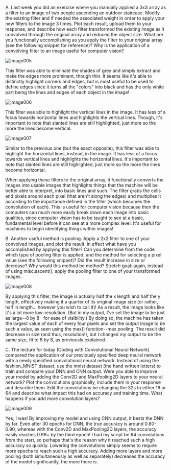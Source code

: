 
A. Last week you did an exercise where you manually applied a 3x3 array as a filter to an image of two people ascending an outdoor staircase. Modify the existing filter and if needed the associated weight in order to apply your new filters to the image 3 times. Plot each result, upload them to your response, and describe how each filter transformed the existing image as it convolved through the original array and reduced the object size. What are you functionally accomplishing as you apply the filter to your original array (see the following snippet for reference)? Why is the application of a convolving filter to an image useful for computer vision?

![image005](https://github.com/dshuangg/responses/raw/master/image005.png)

This filter was able to eliminate the shades of grey and simply extract and make the edges more prominent, though thin. It seems like it's able to distinctly highlight corners and edges, but is most useful to be used to define edges since it turns all the "colors" into black and has the only white part being the lines and edges of each object in the image!

![image006](https://github.com/dshuangg/responses/raw/master/image006.png)

This filter was able to highlight the vertical lines in the image. It has less of a focus towards horizontal lines and highlights the vertical lines. Though, it's important to note that slanted lines are still highlighted, just more so the more the lines become vertical.

![image007](https://github.com/dshuangg/responses/raw/master/image007.png)

Similar to the previous one (but the exact opposite), this filter was able to highlight the horizontal lines, instead, in the image. It has less of a focus towards vertical lines and highlights the horizontal lines. It's important to note that slanted lines are still highlighted, just more so the more the lines become horizontal.

When applying these filters to the original array, it functionally converts the images into usable images that highlights things that the machine will be better able to interpret, into basic lines and such. The filter grabs the cells and pixels around each pixel (that aren't along the edges) and multiplies it according to the importance defined in the filter (which becomes the convolution of each). This is useful for computer vision because then the computers can much more easily break down each image into basic qualities, since computer vision has to be taught to see at a basic, fundamental level before it can see at a more complex level. It's useful for machines to begin identifying things within images!

B. Another useful method is pooling. Apply a 2x2 filter to one of your convolved images, and plot the result. In effect what have you accomplished by applying this filter? Can you determine from the code which type of pooling filter is applied, and the method for selecting a pixel value (see the following snippet)? Did the result increase in size or decrease? Why would this method be method? Stretch goal: again, instead of using misc.ascent(), apply the pooling filter to one of your transformed images. 

![image008](https://github.com/dshuangg/responses/raw/master/image008.png)

By applying this filter, the image is actually half the x length and half the y length, effectively making it a quarter of its original image size (or rather, half in length... however you wish to call it)! As a result, the image looks like it's a lot more low-resolution. (But in my output, I've set the image to be just as large--8 by 8--for ease of visibility.) By doing so, the machine has taken the largest value of each of every four pixels and set the output image to be such a value, as seen using the max() function--max pooling. The result did decrease in size (and thus, resolution!), but I changed my output to be the same size, fit to 8 by 8, as previously explained.

C. The lecture for today (Coding with Convolutional Neural Network) compared the application of our previously specified deep neural network with a newly specified convolutional neural network. Instead of using the fashion_MNIST dataset, use the mnist dataset (the hand written letters) to train and compare your DNN and CNN output. Were you able to improve your model by adding the Conv2D and MaxPooling2D layers to your neural network? Plot the convolutions graphically, include them in your response and describe them. Edit the convolutions be changing the 32s to either 16 or 64 and describe what impact this had on accuracy and training time. What happens if you add more convolution layers?

![image009](https://github.com/dshuangg/responses/raw/master/image009.png)

Yes, I was! By improving my model and using CNN output, it bests the DNN by far. Even after 30 epochs for DNN, the true accuracy is around 0.80-0.90, whereas with the Conv2D and MaxPooling2D layers, the accuracy easily reaches 0.99+ by the third epoch! I had my script be 64 convolutions from the start, so perhaps that's the reason why it reached such a high accuracy so quickly. Lowering the convolutions simply seems to require more epochs to reach such a high accuracy. Adding more layers and more pooling (both simultaneously as well as separately) decreases the accuracy of the model significantly, the more there is.

